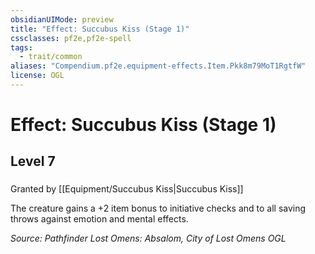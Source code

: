```yaml
---
obsidianUIMode: preview
title: "Effect: Succubus Kiss (Stage 1)"
cssclasses: pf2e,pf2e-spell
tags:
  - trait/common
aliases: "Compendium.pf2e.equipment-effects.Item.Pkk8m79MoT1RgtfW"
license: OGL
---
```

# Effect: Succubus Kiss (Stage 1)
## Level 7
### 






Granted by [[Equipment/Succubus Kiss|Succubus Kiss]]

The creature gains a +2 item bonus to initiative checks and to all saving throws against emotion and mental effects.

*Source: Pathfinder Lost Omens: Absalom, City of Lost Omens*
*OGL*